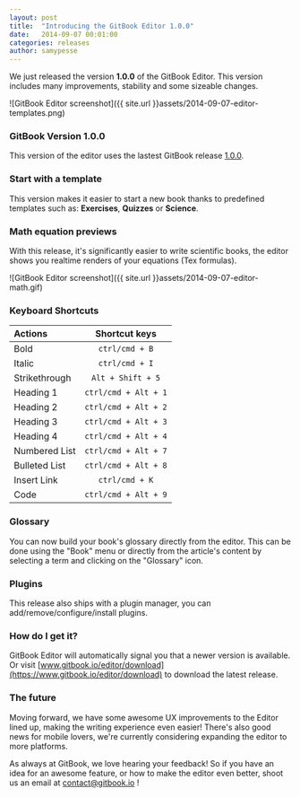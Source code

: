```yaml
---
layout: post
title:  "Introducing the GitBook Editor 1.0.0"
date:   2014-09-07 00:01:00
categories: releases
author: samypesse
---
```


We just released the version **1.0.0** of the GitBook Editor. This version includes many improvements, stability and some sizeable changes.


<!-- more -->

![GitBook Editor screenshot]({{ site.url }}assets/2014-09-07-editor-templates.png)


### GitBook Version 1.0.0

This version of the editor uses the lastest GitBook release [1.0.0](https://www.gitbook.io/blog/releases/version-1-0-0).

### Start with a template

This version makes it easier to start a new book thanks to predefined templates such as: **Exercises**, **Quizzes** or **Science**.

### Math equation previews

With this release, it's significantly easier to write scientific books, the editor shows you realtime renders of your equations (Tex formulas).

![GitBook Editor screenshot]({{ site.url }}assets/2014-09-07-editor-math.gif)

### Keyboard Shortcuts

|      Actions      |     Shortcut keys     |
| :---------------- | :-------------------: |
| Bold              | `ctrl/cmd + B`        |
| Italic            | `ctrl/cmd + I`        |
| Strikethrough     | `Alt + Shift + 5`     |
| Heading 1         | `ctrl/cmd + Alt + 1`  |
| Heading 2         | `ctrl/cmd + Alt + 2`  |
| Heading 3         | `ctrl/cmd + Alt + 3`  |
| Heading 4         | `ctrl/cmd + Alt + 4`  |
| Numbered List     | `ctrl/cmd + Alt + 7`  |
| Bulleted List     | `ctrl/cmd + Alt + 8`  |
| Insert Link       | `ctrl/cmd + K`        |
| Code              | `ctrl/cmd + Alt + 9`  |

### Glossary

You can now build your book's glossary directly from the editor. This can be done using the "Book" menu or directly from the article's content by selecting a term and clicking on the "Glossary" icon.

### Plugins

This release also ships with a plugin manager, you can add/remove/configure/install plugins.

### How do I get it?

GitBook Editor will automatically signal you that a newer version is available. Or visit [www.gitbook.io/editor/download](https://www.gitbook.io/editor/download) to download the latest release.

### The future

Moving forward, we have some awesome UX improvements to the Editor lined up, making the writing experience even easier! There's also good news for mobile lovers, we're currently considering expanding the editor to more platforms.

As always at GitBook, we love hearing your feedback! So if you have an idea for an awesome feature, or how to make the editor even better, shoot us an email at [contact@gitbook.io](mailto:contact@gitbook.io) !
